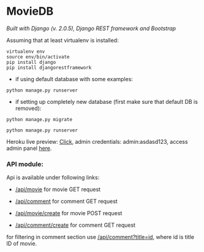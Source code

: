 # MovieDB
*Built with Django (v. 2.0.5), Django REST framework and Bootstrap*



Assuming that at least virtualenv is installed:

```
virtualenv env
source env/bin/activate
pip install django
pip install djangorestframework
```

+ if using default database with some examples:
```
python manage.py runserver
```
+ if setting up completely new database (first make sure that default DB is removed):
```
python manage.py migrate
```
```
python manage.py runserver
```

Heroku live preview: [Click](https://bkozlowski.herokuapp.com/), admin credentials: admin:asdasd123, access admin panel [here](https://bkozlowski.herokuapp.com/admin).

### API module:

Api is available under following links:

+ [/api/movie](https://bkozlowski.herokuapp.com/api/movie) for movie GET request

+ [/api/comment](https://bkozlowski.herokuapp.com/api/comment) for comment GET request

+ [/api/movie/create](https://bkozlowski.herokuapp.com/api/movie) for movie POST request

+ [/api/comment/create](https://bkozlowski.herokuapp.com/api/comment) for comment GET request

for filtering in comment section use [/api/comment?title=id](https://bkozlowski.herokuapp.com/api/comment?title=1), where id is title ID of movie.
